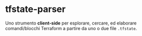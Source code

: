 # tfstate-parser
Uno strumento **client-side** per esplorare, cercare, ed elaborare comandi/blocchi Terraform a partire da uno o due file `.tfstate`.
